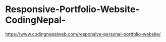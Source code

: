 # Responsive-Portfolio-Website-CodingNepal-
https://www.codingnepalweb.com/responsive-personal-portfolio-website/
